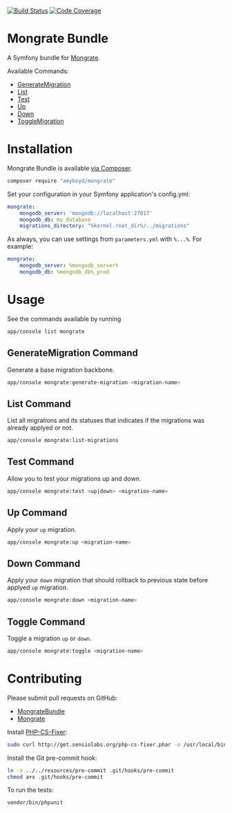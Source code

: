 [![Build Status](https://travis-ci.org/mongrate/mongrate-bundle.svg?branch=master)](https://travis-ci.org/mongrate/mongrate-bundle)
[![Code Coverage](https://scrutinizer-ci.com/g/amyboyd/mongrate-bundle/badges/coverage.png?b=master)](https://scrutinizer-ci.com/g/amyboyd/mongrate-bundle/?branch=master)

Mongrate Bundle
===============

A Symfony bundle for [Mongrate](https://github.com/mongrate/mongrate).

Available Commands:

- [GenerateMigration](#generatemigration-command)
- [List](#list-command)
- [Test](#test-command)
- [Up](#up-command)
- [Down](#down-command)
- [ToggleMigration](#togglemigration-command)

Installation
============

Mongrate Bundle is available [via Composer](https://packagist.org/packages/amyboyd/mongrate-bundle).

```sh
composer require "amyboyd/mongrate"
```

Set your configuration in your Symfony application's config.yml:

```yml
mongrate:
    mongodb_server: 'mongodb://localhost:27017'
    mongodb_db: my_database
    migrations_directory: "%kernel.root_dir%/../migrations"
```

As always, you can use settings from `parameters.yml` with `%...%`. For example:

```yml
mongrate:
    mongodb_server: %mongodb_server%
    mongodb_db: %mongodb_db%_prod
```

Usage
=====

See the commands available by running

```sh
app/console list mongrate
```


## GenerateMigration Command

Generate a base migration backbone.

```sh
app/console mongrate:generate-migration <migration-name>
```

## List Command

List all migrations and its statuses that indicates if the migrations was already applyed or not.

```sh
app/console mongrate:list-migrations
```

## Test Command

Allow you to test your migrations up and down.

```sh
app/console mongrate:test <up|down> <migration-name>
```

## Up Command

Apply your `up` migration.

```sh
app/console mongrate:up <migration-name>
```

## Down Command

Apply your `down` migration that should rollback to previous state before applyed `up` migration.

```sh
app/console mongrate:down <migration-name>
```

## Toggle Command

Toggle a migration `up` or `down`.

```sh
app/console mongrate:toggle <migration-name>
```


Contributing
============

Please submit pull requests on GitHub:
* [MongrateBundle](https://github.com/mongrate/mongrate-bundle/pulls)
* [Mongrate](https://github.com/mongrate/mongrate/pulls)

Install [PHP-CS-Fixer](https://github.com/fabpot/PHP-CS-Fixer):

```sh
sudo curl http://get.sensiolabs.org/php-cs-fixer.phar -o /usr/local/bin/php-cs-fixer
```

Install the Git pre-commit hook:

```sh
ln -s ../../resources/pre-commit .git/hooks/pre-commit
chmod a+x .git/hooks/pre-commit
```

To run the tests:

```sh
vendor/bin/phpunit
```
